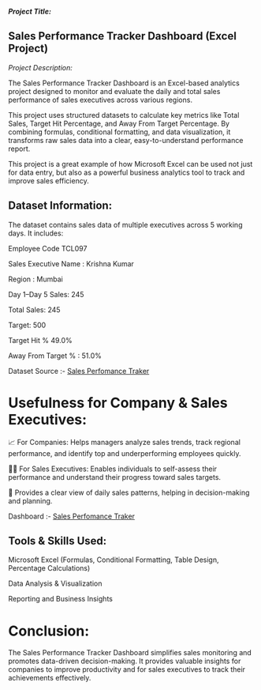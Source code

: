 ***Project Title:***

## Sales Performance Tracker Dashboard (Excel Project)

*Project Description:*

The Sales Performance Tracker Dashboard is an Excel-based analytics project designed to monitor and evaluate the daily and total sales performance of sales executives across various regions.

This project uses structured datasets to calculate key metrics like Total Sales, Target Hit Percentage, and Away From Target Percentage. By combining formulas, conditional formatting, and data visualization, it transforms raw sales data into a clear, easy-to-understand performance report.

This project is a great example of how Microsoft Excel can be used not just for data entry, but also as a powerful business analytics tool to track and improve sales efficiency.


## Dataset Information:

The dataset contains sales data of multiple executives across 5 working days. It includes:

Employee Code TCL097

Sales Executive Name : Krishna Kumar

Region : Mumbai

Day 1–Day 5 Sales: 245

Total Sales: 245

Target: 500

Target Hit % 49.0%

Away From Target % : 51.0%

Dataset Source :- <a href="https://github.com/Aashuvishwakarma06/Sales-Target-Tracker-Analysis/blob/main/SalesPerformance.xlsx">Sales Perfomance Traker</a>


# Usefulness for Company & Sales Executives:

📈 For Companies: Helps managers analyze sales trends, track regional performance, and identify top and underperforming employees quickly.

👨‍💼 For Sales Executives: Enables individuals to self-assess their performance and understand their progress toward sales targets.

🧠 Provides a clear view of daily sales patterns, helping in decision-making and planning.

Dashboard :- <a href="[https://github.com/Aashuvishwakarma06/Sales-Target-Tracker-Analysis/blob/main/SalesPerformance.xlsx](https://github.com/Aashuvishwakarma06/Sales-Target-Tracker-Analysis/blob/main/SalesPerformance.png)">Sales Perfomance Traker</a>

## Tools & Skills Used:

Microsoft Excel (Formulas, Conditional Formatting, Table Design, Percentage Calculations)

Data Analysis & Visualization

Reporting and Business Insights

# Conclusion:

The Sales Performance Tracker Dashboard simplifies sales monitoring and promotes data-driven decision-making. It provides valuable insights for companies to improve productivity and for sales executives to track their achievements effectively.
